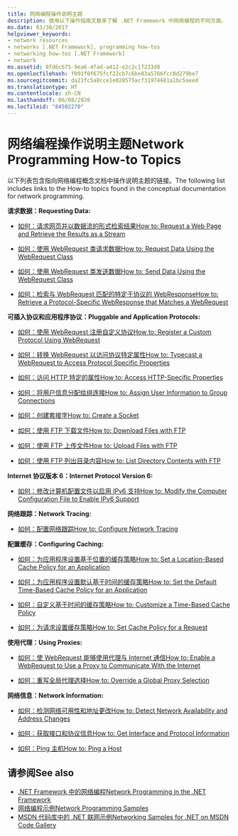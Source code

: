 ```yaml
---
title: 网络编程操作说明主题
description: 使用以下操作指南文章来了解 .NET Framework 中网络编程的不同方面。
ms.date: 03/30/2017
helpviewer_keywords:
- network resources
- networks [.NET Framework], programming how-tos
- networking how-tos [.NET Framework]
- network
ms.assetid: 8fd6c675-9ea6-4fad-a412-e2c2c1f233d8
ms.openlocfilehash: f091f0f675fcf22cb7c6be83a5766fcc8d279be7
ms.sourcegitcommit: da21fc5a8cce1e028575acf31974681a1bc5aeed
ms.translationtype: HT
ms.contentlocale: zh-CN
ms.lasthandoff: 06/08/2020
ms.locfileid: "84502270"
---
```

# <a name="network-programming-how-to-topics"></a><span data-ttu-id="b6c6d-103">网络编程操作说明主题</span><span class="sxs-lookup"><span data-stu-id="b6c6d-103">Network Programming How-to Topics</span></span>
<span data-ttu-id="b6c6d-104">以下列表包含指向网络编程概念文档中操作说明主题的链接。</span><span class="sxs-lookup"><span data-stu-id="b6c6d-104">The following list includes links to the How-to topics found in the conceptual documentation for network programming.</span></span>  
  
 <span data-ttu-id="b6c6d-105">**请求数据：**</span><span class="sxs-lookup"><span data-stu-id="b6c6d-105">**Requesting Data:**</span></span>  
  
- [<span data-ttu-id="b6c6d-106">如何：请求网页并以数据流的形式检索结果</span><span class="sxs-lookup"><span data-stu-id="b6c6d-106">How to: Request a Web Page and Retrieve the Results as a Stream</span></span>](how-to-request-a-web-page-and-retrieve-the-results-as-a-stream.md)  
  
- [<span data-ttu-id="b6c6d-107">如何：使用 WebRequest 类请求数据</span><span class="sxs-lookup"><span data-stu-id="b6c6d-107">How to: Request Data Using the WebRequest Class</span></span>](how-to-request-data-using-the-webrequest-class.md)  
  
- [<span data-ttu-id="b6c6d-108">如何：使用 WebRequest 类发送数据</span><span class="sxs-lookup"><span data-stu-id="b6c6d-108">How to: Send Data Using the WebRequest Class</span></span>](how-to-send-data-using-the-webrequest-class.md)  
  
- [<span data-ttu-id="b6c6d-109">如何：检索与 WebRequest 匹配的特定于协议的 WebResponse</span><span class="sxs-lookup"><span data-stu-id="b6c6d-109">How to: Retrieve a Protocol-Specific WebResponse that Matches a WebRequest</span></span>](how-to-retrieve-a-protocol-specific-webresponse-that-matches-a-webrequest.md)  
  
 <span data-ttu-id="b6c6d-110">**可插入协议和应用程序协议：**</span><span class="sxs-lookup"><span data-stu-id="b6c6d-110">**Pluggable and Application Protocols:**</span></span>  
  
- [<span data-ttu-id="b6c6d-111">如何：使用 WebRequest 注册自定义协议</span><span class="sxs-lookup"><span data-stu-id="b6c6d-111">How to: Register a Custom Protocol Using WebRequest</span></span>](how-to-register-a-custom-protocol-using-webrequest.md)  
  
- [<span data-ttu-id="b6c6d-112">如何：转换 WebRequest 以访问协议特定属性</span><span class="sxs-lookup"><span data-stu-id="b6c6d-112">How to: Typecast a WebRequest to Access Protocol Specific Properties</span></span>](how-to-typecast-a-webrequest-to-access-protocol-specific-properties.md)  
  
- [<span data-ttu-id="b6c6d-113">如何：访问 HTTP 特定的属性</span><span class="sxs-lookup"><span data-stu-id="b6c6d-113">How to: Access HTTP-Specific Properties</span></span>](how-to-access-http-specific-properties.md)  
  
- [<span data-ttu-id="b6c6d-114">如何：将用户信息分配给组连接</span><span class="sxs-lookup"><span data-stu-id="b6c6d-114">How to: Assign User Information to Group Connections</span></span>](how-to-assign-user-information-to-group-connections.md)  
  
- [<span data-ttu-id="b6c6d-115">如何：创建套接字</span><span class="sxs-lookup"><span data-stu-id="b6c6d-115">How to: Create a Socket</span></span>](how-to-create-a-socket.md)  
  
- [<span data-ttu-id="b6c6d-116">如何：使用 FTP 下载文件</span><span class="sxs-lookup"><span data-stu-id="b6c6d-116">How to: Download Files with FTP</span></span>](how-to-download-files-with-ftp.md)  
  
- [<span data-ttu-id="b6c6d-117">如何：使用 FTP 上传文件</span><span class="sxs-lookup"><span data-stu-id="b6c6d-117">How to: Upload Files with FTP</span></span>](how-to-upload-files-with-ftp.md)  
  
- [<span data-ttu-id="b6c6d-118">如何：使用 FTP 列出目录内容</span><span class="sxs-lookup"><span data-stu-id="b6c6d-118">How to: List Directory Contents with FTP</span></span>](how-to-list-directory-contents-with-ftp.md)  
  
 <span data-ttu-id="b6c6d-119">**Internet 协议版本 6：**</span><span class="sxs-lookup"><span data-stu-id="b6c6d-119">**Internet Protocol Version 6:**</span></span>  
  
- [<span data-ttu-id="b6c6d-120">如何：修改计算机配置文件以启用 IPv6 支持</span><span class="sxs-lookup"><span data-stu-id="b6c6d-120">How to: Modify the Computer Configuration File to Enable IPv6 Support</span></span>](how-to-modify-the-computer-configuration-file-to-enable-ipv6-support.md)  
  
 <span data-ttu-id="b6c6d-121">**网络跟踪：**</span><span class="sxs-lookup"><span data-stu-id="b6c6d-121">**Network Tracing:**</span></span>  
  
- [<span data-ttu-id="b6c6d-122">如何：配置网络跟踪</span><span class="sxs-lookup"><span data-stu-id="b6c6d-122">How to: Configure Network Tracing</span></span>](how-to-configure-network-tracing.md)  
  
 <span data-ttu-id="b6c6d-123">**配置缓存：**</span><span class="sxs-lookup"><span data-stu-id="b6c6d-123">**Configuring Caching:**</span></span>  
  
- [<span data-ttu-id="b6c6d-124">如何：为应用程序设置基于位置的缓存策略</span><span class="sxs-lookup"><span data-stu-id="b6c6d-124">How to: Set a Location-Based Cache Policy for an Application</span></span>](how-to-set-a-location-based-cache-policy-for-an-application.md)  
  
- [<span data-ttu-id="b6c6d-125">如何：为应用程序设置默认基于时间的缓存策略</span><span class="sxs-lookup"><span data-stu-id="b6c6d-125">How to: Set the Default Time-Based Cache Policy for an Application</span></span>](how-to-set-the-default-time-based-cache-policy-for-an-application.md)  
  
- [<span data-ttu-id="b6c6d-126">如何：自定义基于时间的缓存策略</span><span class="sxs-lookup"><span data-stu-id="b6c6d-126">How to: Customize a Time-Based Cache Policy</span></span>](how-to-customize-a-time-based-cache-policy.md)  
  
- [<span data-ttu-id="b6c6d-127">如何：为请求设置缓存策略</span><span class="sxs-lookup"><span data-stu-id="b6c6d-127">How to: Set Cache Policy for a Request</span></span>](how-to-set-cache-policy-for-a-request.md)  
  
 <span data-ttu-id="b6c6d-128">**使用代理：**</span><span class="sxs-lookup"><span data-stu-id="b6c6d-128">**Using Proxies:**</span></span>  
  
- [<span data-ttu-id="b6c6d-129">如何：使 WebRequest 能够使用代理与 Internet 通信</span><span class="sxs-lookup"><span data-stu-id="b6c6d-129">How to: Enable a WebRequest to Use a Proxy to Communicate With the Internet</span></span>](how-to-enable-a-webrequest-to-use-a-proxy-to-communicate-with-the-internet.md)  
  
- [<span data-ttu-id="b6c6d-130">如何：重写全局代理选择</span><span class="sxs-lookup"><span data-stu-id="b6c6d-130">How to: Override a Global Proxy Selection</span></span>](how-to-override-a-global-proxy-selection.md)  
  
 <span data-ttu-id="b6c6d-131">**网络信息：**</span><span class="sxs-lookup"><span data-stu-id="b6c6d-131">**Network Information:**</span></span>  
  
- [<span data-ttu-id="b6c6d-132">如何：检测网络可用性和地址更改</span><span class="sxs-lookup"><span data-stu-id="b6c6d-132">How to: Detect Network Availability and Address Changes</span></span>](how-to-detect-network-availability-and-address-changes.md)  
  
- [<span data-ttu-id="b6c6d-133">如何：获取接口和协议信息</span><span class="sxs-lookup"><span data-stu-id="b6c6d-133">How to: Get Interface and Protocol Information</span></span>](how-to-get-interface-and-protocol-information.md)  
  
- [<span data-ttu-id="b6c6d-134">如何：Ping 主机</span><span class="sxs-lookup"><span data-stu-id="b6c6d-134">How to: Ping a Host</span></span>](how-to-ping-a-host.md)  
  
## <a name="see-also"></a><span data-ttu-id="b6c6d-135">请参阅</span><span class="sxs-lookup"><span data-stu-id="b6c6d-135">See also</span></span>

- [<span data-ttu-id="b6c6d-136">.NET Framework 中的网络编程</span><span class="sxs-lookup"><span data-stu-id="b6c6d-136">Network Programming in the .NET Framework</span></span>](index.md)
- [<span data-ttu-id="b6c6d-137">网络编程示例</span><span class="sxs-lookup"><span data-stu-id="b6c6d-137">Network Programming Samples</span></span>](network-programming-samples.md)
- [<span data-ttu-id="b6c6d-138">MSDN 代码库中的 .NET 联网示例</span><span class="sxs-lookup"><span data-stu-id="b6c6d-138">Networking Samples for .NET on MSDN Code Gallery</span></span>](https://code.msdn.microsoft.com/Wiki/View.aspx?ProjectName=nclsamples)
